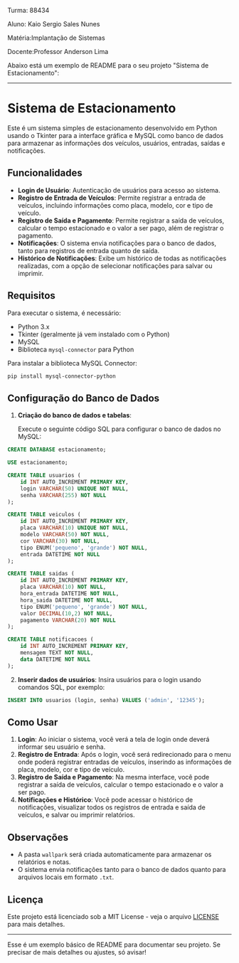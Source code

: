 Turma: 88434

Aluno: Kaio Sergio Sales Nunes

Matéria:Implantação de Sistemas

Docente:Professor Anderson Lima



Abaixo está um exemplo de README para o seu projeto "Sistema de Estacionamento":

---

# Sistema de Estacionamento

Este é um sistema simples de estacionamento desenvolvido em Python usando o Tkinter para a interface gráfica e MySQL como banco de dados para armazenar as informações dos veículos, usuários, entradas, saídas e notificações.

## Funcionalidades

- **Login de Usuário**: Autenticação de usuários para acesso ao sistema.
- **Registro de Entrada de Veículos**: Permite registrar a entrada de veículos, incluindo informações como placa, modelo, cor e tipo de veículo.
- **Registro de Saída e Pagamento**: Permite registrar a saída de veículos, calcular o tempo estacionado e o valor a ser pago, além de registrar o pagamento.
- **Notificações**: O sistema envia notificações para o banco de dados, tanto para registros de entrada quanto de saída.
- **Histórico de Notificações**: Exibe um histórico de todas as notificações realizadas, com a opção de selecionar notificações para salvar ou imprimir.

## Requisitos

Para executar o sistema, é necessário:

- Python 3.x
- Tkinter (geralmente já vem instalado com o Python)
- MySQL
- Biblioteca `mysql-connector` para Python

Para instalar a biblioteca MySQL Connector:

```bash
pip install mysql-connector-python
```

## Configuração do Banco de Dados

1. **Criação do banco de dados e tabelas**:

   Execute o seguinte código SQL para configurar o banco de dados no MySQL:

```sql
CREATE DATABASE estacionamento;

USE estacionamento;

CREATE TABLE usuarios (
    id INT AUTO_INCREMENT PRIMARY KEY,
    login VARCHAR(50) UNIQUE NOT NULL,
    senha VARCHAR(255) NOT NULL
);

CREATE TABLE veiculos (
    id INT AUTO_INCREMENT PRIMARY KEY,
    placa VARCHAR(10) UNIQUE NOT NULL,
    modelo VARCHAR(50) NOT NULL,
    cor VARCHAR(30) NOT NULL,
    tipo ENUM('pequeno', 'grande') NOT NULL,
    entrada DATETIME NOT NULL
);

CREATE TABLE saidas (
    id INT AUTO_INCREMENT PRIMARY KEY,
    placa VARCHAR(10) NOT NULL,
    hora_entrada DATETIME NOT NULL,
    hora_saida DATETIME NOT NULL,
    tipo ENUM('pequeno', 'grande') NOT NULL,
    valor DECIMAL(10,2) NOT NULL,
    pagamento VARCHAR(20) NOT NULL
);

CREATE TABLE notificacoes (
    id INT AUTO_INCREMENT PRIMARY KEY,
    mensagem TEXT NOT NULL,
    data DATETIME NOT NULL
);
```

2. **Inserir dados de usuários**: Insira usuários para o login usando comandos SQL, por exemplo:

```sql
INSERT INTO usuarios (login, senha) VALUES ('admin', '12345');
```

## Como Usar

1. **Login**: Ao iniciar o sistema, você verá a tela de login onde deverá informar seu usuário e senha.
2. **Registro de Entrada**: Após o login, você será redirecionado para o menu onde poderá registrar entradas de veículos, inserindo as informações de placa, modelo, cor e tipo de veículo.
3. **Registro de Saída e Pagamento**: Na mesma interface, você pode registrar a saída de veículos, calcular o tempo estacionado e o valor a ser pago.
4. **Notificações e Histórico**: Você pode acessar o histórico de notificações, visualizar todos os registros de entrada e saída de veículos, e salvar ou imprimir relatórios.

## Observações

- A pasta `wallpark` será criada automaticamente para armazenar os relatórios e notas.
- O sistema envia notificações tanto para o banco de dados quanto para arquivos locais em formato `.txt`.

## Licença

Este projeto está licenciado sob a MIT License - veja o arquivo [LICENSE](LICENSE) para mais detalhes.

---

Esse é um exemplo básico de README para documentar seu projeto. Se precisar de mais detalhes ou ajustes, só avisar!
